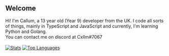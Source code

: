 ## Welcome
Hi! I'm Callum, a 13 year old (Year 9) developer from the UK. I code all sorts of things, mainly in TypeScript and JavaScript and currently, I'm learning Python and Golang.
<br>
You can contact me on discord at Cxllm#7067
<br><br>
[![Stats](https://github-readme-stats.vercel.app/api?username=cxllm&show_icons=true&theme=algolia&count_private=true&hide=issues,prs,stars)](https://github.com/cxllm)
[![Top Languages](https://github-readme-stats.vercel.app/api/top-langs/?username=cxllm&theme=algolia&layout=compact)](https://github.com/cxllm)
